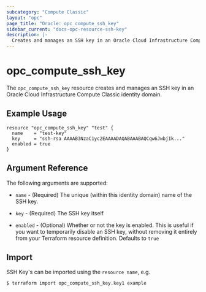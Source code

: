 ```yaml
---
subcategory: "Compute Classic"
layout: "opc"
page_title: "Oracle: opc_compute_ssh_key"
sidebar_current: "docs-opc-resource-ssh-key"
description: |-
  Creates and manages an SSH key in an Oracle Cloud Infrastructure Compute Classic identity domain.
---
```


# opc\_compute\_ssh_key

The ``opc_compute_ssh_key`` resource creates and manages an SSH key in an Oracle Cloud Infrastructure Compute Classic identity domain.

## Example Usage

```hcl
resource "opc_compute_ssh_key" "test" {
  name    = "test-key"
  key     = "ssh-rsa AAAAB3NzaC1yc2EAAAADAQABAAABAQCqw6JwbjIk..."
  enabled = true
}
```

## Argument Reference

The following arguments are supported:

* `name` - (Required) The unique (within this identity domain) name of the SSH key.

* `key` - (Required) The SSH key itself

* `enabled` - (Optional) Whether or not the key is enabled. This is useful if you want to temporarily disable an SSH key,
without removing it entirely from your Terraform resource definition. Defaults to `true`

## Import

SSH Key's can be imported using the `resource name`, e.g.

```shell
$ terraform import opc_compute_ssh_key.key1 example
```
